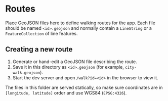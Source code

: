 # Routes

Place GeoJSON files here to define walking routes for the app. Each file
should be named `<id>.geojson` and normally contain a `LineString` or a
`FeatureCollection` of line features.

## Creating a new route

1. Generate or hand-edit a GeoJSON file describing the route.
2. Save it in this directory as `<id>.geojson` (for example, `city-walk.geojson`).
3. Start the dev server and open `/walk?id=<id>` in the browser to view it.

The files in this folder are served statically, so make sure coordinates are in
`[longitude, latitude]` order and use WGS84 (`EPSG:4326`).

